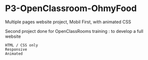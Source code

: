 # P3-OpenClassroom-OhmyFood
Multiple pages website project, Mobil First, with animated CSS

Second project done for OpenClassRooms training : to develop a full website

    HTML / CSS only
    Responsive
    Animated
